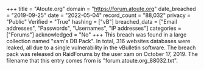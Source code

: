 +++
title = "Atoute.org"
domain = "https://forum.atoute.org"
date_breached = "2019-09-25"
date = "2022-05-04"
record_count = "88,032"
privacy = "Public"
Verified = "True"
hashing = ["vB"]
breached_data = ["Email addresses", "Passwords", "Usernames", "IP addresses"]
categories = ["Forums"]
acknowledged = "No"
+++
This breach was found in a large collection named "xam's DB Pack". In total, 316 websites databases were leaked, all due to a single vulnerability in the vBulletin software. The breach pack was released on RaidForums by the user xam on October 17, 2019. The filename that this entry comes from is "forum.atoute.org_88032.txt".
